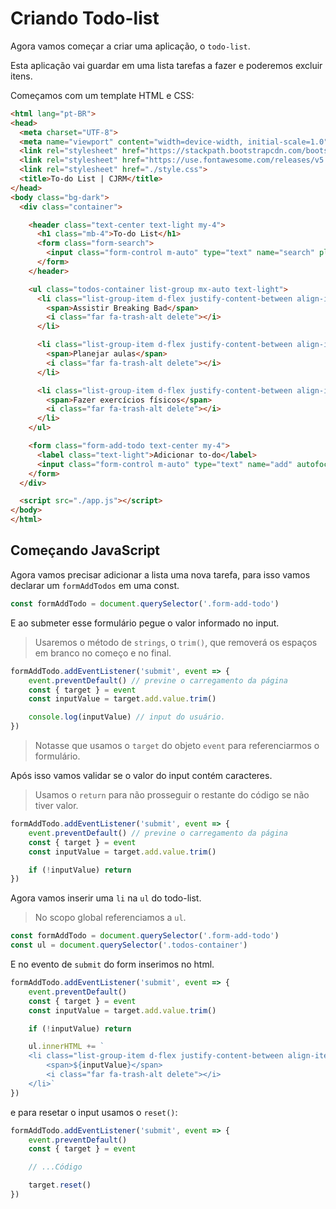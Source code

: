 # Criando Todo-list

Agora vamos começar a criar uma aplicação, o `todo-list`.

Esta aplicação vai guardar em uma lista tarefas a fazer e poderemos excluir itens.

Começamos com um template HTML e CSS:

```html
<html lang="pt-BR">
<head>
  <meta charset="UTF-8">
  <meta name="viewport" content="width=device-width, initial-scale=1.0">
  <link rel="stylesheet" href="https://stackpath.bootstrapcdn.com/bootstrap/4.3.1/css/bootstrap.min.css" integrity="sha384-ggOyR0iXCbMQv3Xipma34MD+dH/1fQ784/j6cY/iJTQUOhcWr7x9JvoRxT2MZw1T" crossorigin="anonymous">
  <link rel="stylesheet" href="https://use.fontawesome.com/releases/v5.7.2/css/all.css" integrity="sha384-fnmOCqbTlWIlj8LyTjo7mOUStjsKC4pOpQbqyi7RrhN7udi9RwhKkMHpvLbHG9Sr" crossorigin="anonymous">
  <link rel="stylesheet" href="./style.css">
  <title>To-do List | CJRM</title>
</head>
<body class="bg-dark">
  <div class="container">

    <header class="text-center text-light my-4">
      <h1 class="mb-4">To-do List</h1>
      <form class="form-search">
        <input class="form-control m-auto" type="text" name="search" placeholder="Buscar to-do" />
      </form>
    </header>

    <ul class="todos-container list-group mx-auto text-light">
      <li class="list-group-item d-flex justify-content-between align-items-center">
        <span>Assistir Breaking Bad</span>
        <i class="far fa-trash-alt delete"></i>
      </li>

      <li class="list-group-item d-flex justify-content-between align-items-center">
        <span>Planejar aulas</span>
        <i class="far fa-trash-alt delete"></i>
      </li>

      <li class="list-group-item d-flex justify-content-between align-items-center">
        <span>Fazer exercícios físicos</span>
        <i class="far fa-trash-alt delete"></i>
      </li>
    </ul>

    <form class="form-add-todo text-center my-4">
      <label class="text-light">Adicionar to-do</label>
      <input class="form-control m-auto" type="text" name="add" autofocus />
    </form>
  </div>

  <script src="./app.js"></script>
</body>
</html>
```

## Começando JavaScript

Agora vamos precisar adicionar a lista uma nova tarefa, para isso vamos declarar um `formAddTodos` em uma const.

```js
const formAddTodo = document.querySelector('.form-add-todo')
```

E ao submeter esse formulário pegue o valor informado no input.

> Usaremos o método de `strings`, o `trim()`, que removerá os espaços em branco no começo e no final.

```js
formAddTodo.addEventListener('submit', event => {
    event.preventDefault() // previne o carregamento da página
    const { target } = event
    const inputValue = target.add.value.trim()

    console.log(inputValue) // input do usuário.
})
```
> Notasse que usamos o `target` do objeto `event` para referenciarmos o formulário.

Após isso vamos validar se o valor do input contém caracteres.

> Usamos o `return` para não prosseguir o restante do código se não tiver valor.
```js
formAddTodo.addEventListener('submit', event => {
    event.preventDefault() // previne o carregamento da página
    const { target } = event
    const inputValue = target.add.value.trim()

    if (!inputValue) return
})
```

Agora vamos inserir uma `li` na `ul` do todo-list.

> No scopo global referenciamos a `ul`.
```js
const formAddTodo = document.querySelector('.form-add-todo')
const ul = document.querySelector('.todos-container')
```
E no evento de `submit` do form inserimos no html.

```js
formAddTodo.addEventListener('submit', event => {
    event.preventDefault()
    const { target } = event
    const inputValue = target.add.value.trim()

    if (!inputValue) return

    ul.innerHTML += `
    <li class="list-group-item d-flex justify-content-between align-items-center">
        <span>${inputValue}</span>
        <i class="far fa-trash-alt delete"></i>
    </li>`
})
```

e para resetar o input usamos o `reset()`:
```js
formAddTodo.addEventListener('submit', event => {
    event.preventDefault()
    const { target } = event

    // ...Código

    target.reset()
})
```